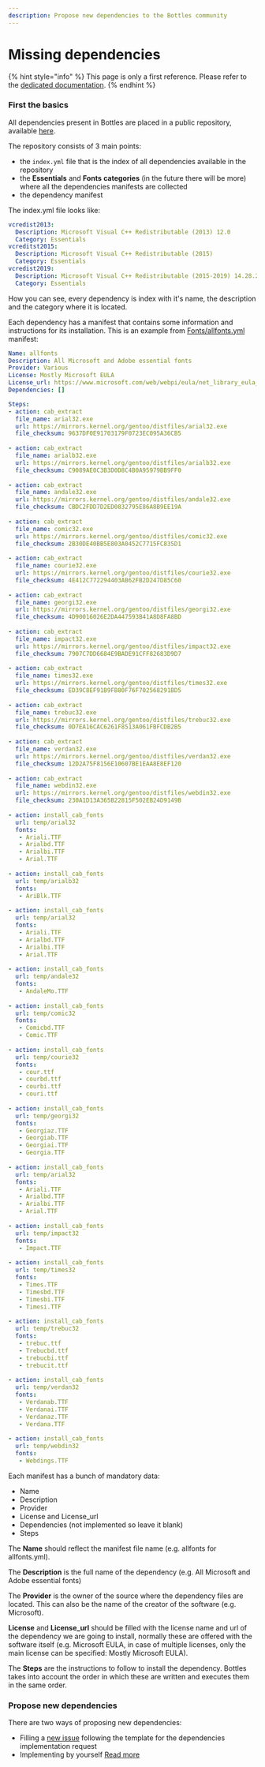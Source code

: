 ```yaml
---
description: Propose new dependencies to the Bottles community
---
```


# Missing dependencies

{% hint style="info" %}
This page is only a first reference. Please refer to the [dedicated documentation](https://maintainers.usebottles.com/dependencies/Introduction).
{% endhint %}

### First the basics

All dependencies present in Bottles are placed in a public repository, available [here](https://github.com/bottlesdevs/dependencies).

The repository consists of 3 main points:

* the `index.yml` file that is the index of all dependencies available in the repository
* the **Essentials** and **Fonts** **categories** (in the future there will be more) where all the dependencies manifests are collected
* the dependency manifest

The index.yml file looks like:

```yaml
vcredist2013:
  Description: Microsoft Visual C++ Redistributable (2013) 12.0
  Category: Essentials
vcreditst2015:
  Description: Microsoft Visual C++ Redistributable (2015)
  Category: Essentials
vcredist2019:
  Description: Microsoft Visual C++ Redistributable (2015-2019) 14.28.29325
  Category: Essentials
```

How you can see, every dependency is index with it's name, the description and the category where it is located.

Each dependency has a manifest that contains some information and instructions for its installation. This is an example from [Fonts/allfonts.yml](https://github.com/bottlesdevs/dependencies/blob/main/Fonts/allfonts.yml) manifest:

```yaml
Name: allfonts
Description: All Microsoft and Adobe essential fonts
Provider: Various
License: Mostly Microsoft EULA
License_url: https://www.microsoft.com/web/webpi/eula/net_library_eula_enu.htm
Dependencies: []

Steps:
- action: cab_extract
  file_name: arial32.exe
  url: https://mirrors.kernel.org/gentoo/distfiles/arial32.exe
  file_checksum: 9637DF0E91703179F0723EC095A36CB5
  
- action: cab_extract
  file_name: arialb32.exe
  url: https://mirrors.kernel.org/gentoo/distfiles/arialb32.exe
  file_checksum: C9089AE0C3B3D0D8C4B0A95979BB9FF0
  
- action: cab_extract
  file_name: andale32.exe
  url: https://mirrors.kernel.org/gentoo/distfiles/andale32.exe
  file_checksum: CBDC2FDD7D2ED0832795E86A8B9EE19A
  
- action: cab_extract
  file_name: comic32.exe
  url: https://mirrors.kernel.org/gentoo/distfiles/comic32.exe
  file_checksum: 2B30DE40BB5E803A0452C7715FC835D1
  
- action: cab_extract
  file_name: courie32.exe
  url: https://mirrors.kernel.org/gentoo/distfiles/courie32.exe
  file_checksum: 4E412C772294403AB62FB2D247D85C60
  
- action: cab_extract
  file_name: georgi32.exe
  url: https://mirrors.kernel.org/gentoo/distfiles/georgi32.exe
  file_checksum: 4D90016026E2DA447593B41A8D8FA8BD
  
- action: cab_extract
  file_name: impact32.exe
  url: https://mirrors.kernel.org/gentoo/distfiles/impact32.exe
  file_checksum: 7907C7DD6684E9BADE91CFF82683D9D7
  
- action: cab_extract
  file_name: times32.exe
  url: https://mirrors.kernel.org/gentoo/distfiles/times32.exe
  file_checksum: ED39C8EF91B9FB80F76F702568291BD5
  
- action: cab_extract
  file_name: trebuc32.exe
  url: https://mirrors.kernel.org/gentoo/distfiles/trebuc32.exe
  file_checksum: 0D7EA16CAC6261F8513A061FBFCDB2B5
  
- action: cab_extract
  file_name: verdan32.exe
  url: https://mirrors.kernel.org/gentoo/distfiles/verdan32.exe
  file_checksum: 12D2A75F8156E10607BE1EAA8E8EF120
  
- action: cab_extract
  file_name: webdin32.exe
  url: https://mirrors.kernel.org/gentoo/distfiles/webdin32.exe
  file_checksum: 230A1D13A365B22815F502EB24D9149B
  
- action: install_cab_fonts
  url: temp/arial32
  fonts: 
   - Ariali.TTF
   - Arialbd.TTF
   - Arialbi.TTF
   - Arial.TTF
  
- action: install_cab_fonts
  url: temp/arialb32
  fonts: 
   - AriBlk.TTF
  
- action: install_cab_fonts
  url: temp/arial32
  fonts: 
   - Ariali.TTF
   - Arialbd.TTF
   - Arialbi.TTF
   - Arial.TTF
  
- action: install_cab_fonts
  url: temp/andale32
  fonts: 
   - AndaleMo.TTF
  
- action: install_cab_fonts
  url: temp/comic32
  fonts: 
   - Comicbd.TTF
   - Comic.TTF
  
- action: install_cab_fonts
  url: temp/courie32
  fonts: 
   - cour.ttf
   - courbd.ttf
   - courbi.ttf
   - couri.ttf
  
- action: install_cab_fonts
  url: temp/georgi32
  fonts: 
   - Georgiaz.TTF
   - Georgiab.TTF
   - Georgiai.TTF
   - Georgia.TTF
  
- action: install_cab_fonts
  url: temp/arial32
  fonts: 
   - Ariali.TTF
   - Arialbd.TTF
   - Arialbi.TTF
   - Arial.TTF
  
- action: install_cab_fonts
  url: temp/impact32
  fonts: 
   - Impact.TTF
  
- action: install_cab_fonts
  url: temp/times32
  fonts: 
   - Times.TTF
   - Timesbd.TTF
   - Timesbi.TTF
   - Timesi.TTF
  
- action: install_cab_fonts
  url: temp/trebuc32
  fonts: 
   - trebuc.ttf
   - Trebucbd.ttf
   - trebucbi.ttf
   - trebucit.ttf
  
- action: install_cab_fonts
  url: temp/verdan32
  fonts: 
   - Verdanab.TTF
   - Verdanai.TTF
   - Verdanaz.TTF
   - Verdana.TTF
  
- action: install_cab_fonts
  url: temp/webdin32
  fonts: 
   - Webdings.TTF
```

Each manifest has a bunch of mandatory data:

* Name
* Description
* Provider
* License and License\_url
* Dependencies (not implemented so leave it blank)
* Steps

The **Name** should reflect the manifest file name (e.g. allfonts for allfonts.yml).

The **Description** is the full name of the dependency (e.g. All Microsoft and Adobe essential fonts)

The **Provider** is the owner of the source where the dependency files are located. This can also be the name of the creator of the software (e.g. Microsoft).

**License** and **License\_url** should be filled with the license name and url of the dependency we are going to install, normally these are offered with the software itself (e.g. Microsoft EULA, in case of multiple licenses, only the main license can be specified: Mostly Microsoft EULA).

The **Steps** are the instructions to follow to install the dependency. Bottles takes into account the order in which these are written and executes them in the same order.

### Propose new dependencies

There are two ways of proposing new dependencies:

* Filling a [new issue](https://github.com/bottlesdevs/dependencies/issues/new?assignees=mirkobrombin\&labels=request+dependency\&template=dependency-implementation-request.md\&title=%5BRequest+dependency%5D) following the template for the dependencies implementation request
* Implementing by yourself [Read more](https://github.com/bottlesdevs/dependencies#how-to-contribute)
